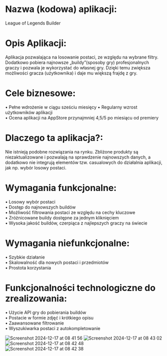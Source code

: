 # Nazwa (kodowa) aplikacji:
League of Legends Builder
# Opis Aplikacji:
Aplikacja pozwalająca na losowanie postaci, ze względu na wybrane filtry. Dodatkowo pobiera najnowsze „buildy”(sposoby gry) profesjonalnych graczy i pozwala je wykorzystać do własnej gry. Dzięki temu zwiększa możliwości gracza (użytkownika) i daje mu większą frajdę z gry.
# Cele biznesowe:
•	Pełne wdrożenie w ciągu sześciu miesięcy
•	Regularny wzrost użytkowników aplikacji\
•	Ocena aplikacji na AppStore przynajmniej 4,5/5 po miesiącu od premiery
# Dlaczego ta aplikacja?:
Nie istnieją podobne rozwiązania na rynku. Zbliżone produkty są niezaktualizowane i pozwalają na sprawdzenie najnowszych danych, a dodatkowo nie integrują elementów tzw. casualowych do działalnia aplikacji, jak np. wybór losowy postaci.
# Wymagania funkcjonalne:
•	Losowy wybór postaci\
•	Dostęp do najnowszych buildów\
•	Możliwość filtrowania postaci ze względu na cechy kluczowe\
•	Zróżnicowane buildy dostępne za jednym kliknięciem\
•	Wysoka jakość buildów, czerpiąca z najlepszych graczy na świecie
# Wymagania niefunkcjonalne:
•	Szybkie działanie\
•	Skalowalność dla nowych postaci i przedmiotów\
•	Prostota korzystania
# Funkcjonalności technologiczne do zrealizowania:
•	Użycie API gry do pobierania buildów\
•	Postacie w formie zdjęć i krótkiego opisu\
•	Zaawansowane filtrowanie\
•	Wyszukiwarka postaci  z autokompletowanie

![Screenshot 2024-12-17 at 08 41 56](https://github.com/user-attachments/assets/7965c1fe-c42f-4bc7-8f54-b66e9e732275)
![Screenshot 2024-12-17 at 08 43 02](https://github.com/user-attachments/assets/cb9bf6ca-5f25-4e64-89ca-6763d72bf37f)
![Screenshot 2024-12-17 at 08 42 48](https://github.com/user-attachments/assets/face7a47-5b1b-4fe3-9b80-5d07d24b3af7)
![Screenshot 2024-12-17 at 08 42 38](https://github.com/user-attachments/assets/a66c511f-c03d-45f5-9fcf-ae05f500652c)
